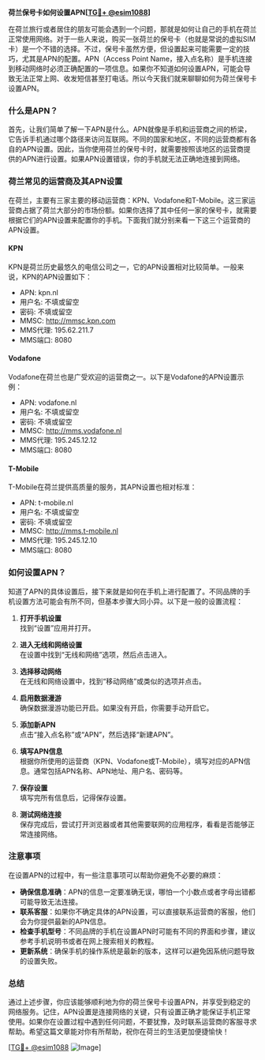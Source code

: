 **荷兰保号卡如何设置APN[[TG💪+ @esim1088](https://t.me/s/esim1088)]**

在荷兰旅行或者居住的朋友可能会遇到一个问题，那就是如何让自己的手机在荷兰正常使用网络。对于一些人来说，购买一张荷兰的保号卡（也就是常说的虚拟SIM卡）是一个不错的选择。不过，保号卡虽然方便，但设置起来可能需要一定的技巧，尤其是APN的配置。APN（Access Point Name，接入点名称）是手机连接到移动网络时必须正确配置的一项信息。如果你不知道如何设置APN，可能会导致无法正常上网、收发短信甚至打电话。所以今天我们就来聊聊如何为荷兰保号卡设置APN。

### 什么是APN？

首先，让我们简单了解一下APN是什么。APN就像是手机和运营商之间的桥梁，它告诉手机通过哪个路径来访问互联网。不同的国家和地区，不同的运营商都有各自的APN设置。因此，当你使用荷兰的保号卡时，就需要按照该地区的运营商提供的APN进行设置。如果APN设置错误，你的手机就无法正确地连接到网络。

### 荷兰常见的运营商及其APN设置

在荷兰，主要有三家主要的移动运营商：KPN、Vodafone和T-Mobile。这三家运营商占据了荷兰大部分的市场份额。如果你选择了其中任何一家的保号卡，就需要根据它们的APN设置来配置你的手机。下面我们就分别来看一下这三个运营商的APN设置。

#### KPN

KPN是荷兰历史最悠久的电信公司之一，它的APN设置相对比较简单。一般来说，KPN的APN设置如下：

- APN: kpn.nl
- 用户名: 不填或留空
- 密码: 不填或留空
- MMSC: http://mmsc.kpn.com
- MMS代理: 195.62.211.7
- MMS端口: 8080

#### Vodafone

Vodafone在荷兰也是广受欢迎的运营商之一。以下是Vodafone的APN设置示例：

- APN: vodafone.nl
- 用户名: 不填或留空
- 密码: 不填或留空
- MMSC: http://mms.vodafone.nl
- MMS代理: 195.245.12.12
- MMS端口: 8080

#### T-Mobile

T-Mobile在荷兰提供高质量的服务，其APN设置也相对标准：

- APN: t-mobile.nl
- 用户名: 不填或留空
- 密码: 不填或留空
- MMSC: http://mms.t-mobile.nl
- MMS代理: 195.245.12.10
- MMS端口: 8080

### 如何设置APN？

知道了APN的具体设置后，接下来就是如何在手机上进行配置了。不同品牌的手机设置方法可能会有所不同，但基本步骤大同小异。以下是一般的设置流程：

1. **打开手机设置**  
   找到“设置”应用并打开。

2. **进入无线和网络设置**  
   在设置中找到“无线和网络”选项，然后点击进入。

3. **选择移动网络**  
   在无线和网络设置中，找到“移动网络”或类似的选项并点击。

4. **启用数据漫游**  
   确保数据漫游功能已开启。如果没有开启，你需要手动开启它。

5. **添加新APN**  
   点击“接入点名称”或“APN”，然后选择“新建APN”。

6. **填写APN信息**  
   根据你所使用的运营商（KPN、Vodafone或T-Mobile），填写对应的APN信息。通常包括APN名称、APN地址、用户名、密码等。

7. **保存设置**  
   填写完所有信息后，记得保存设置。

8. **测试网络连接**  
   保存完成后，尝试打开浏览器或者其他需要联网的应用程序，看看是否能够正常连接网络。

### 注意事项

在设置APN的过程中，有一些注意事项可以帮助你避免不必要的麻烦：

- **确保信息准确**：APN的信息一定要准确无误，哪怕一个小数点或者字母出错都可能导致无法连接。
- **联系客服**：如果你不确定具体的APN设置，可以直接联系运营商的客服，他们会为你提供最新的APN信息。
- **检查手机型号**：不同品牌的手机在设置APN时可能有不同的界面和步骤，建议参考手机说明书或者在网上搜索相关的教程。
- **更新系统**：确保手机的操作系统是最新的版本，这样可以避免因系统问题导致的设置失败。

### 总结

通过上述步骤，你应该能够顺利地为你的荷兰保号卡设置APN，并享受到稳定的网络服务。记住，APN设置是连接网络的关键，只有设置正确才能保证手机正常使用。如果你在设置过程中遇到任何问题，不要犹豫，及时联系运营商的客服寻求帮助。希望这篇文章能对你有所帮助，祝你在荷兰的生活更加便捷愉快！

[[TG💪+ @esim1088](https://t.me/s/esim1088) ![Image](https://i.postimg.cc/4NQfJmqS/Snipaste-2025-05-13-00-14-12.png)]